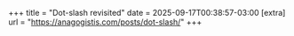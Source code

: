 +++
title = "Dot-slash revisited"
date = 2025-09-17T00:38:57-03:00
[extra]
url = "https://anagogistis.com/posts/dot-slash/"
+++
